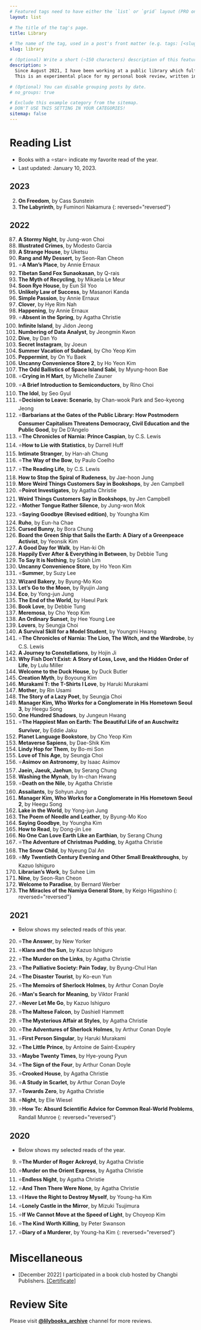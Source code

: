 ```yaml
---
# Featured tags need to have either the `list` or `grid` layout (PRO only).
layout: list

# The title of the tag's page.
title: Library

# The name of the tag, used in a post's front matter (e.g. tags: [<slug>]).
slug: library

# (Optional) Write a short (~150 characters) description of this featured tag.
description: >
  Since August 2021, I have been working at a public library which fulfills my compulsory military service in South Korea. I have been reading books in the library which covers international fiction(sci-fi, YA, mystery, historical, realistic), math, astronomy, statistics, environment, philosophy, biography, art and various branches of social science. 
  This is an experimental place for my personal book review, written in either Korean or English. More info at my another Instagram site @lilybooks_archive.

# (Optional) You can disable grouping posts by date.
# no_groups: true

# Exclude this example category from the sitemap.
# DON'T USE THIS SETTING IN YOUR CATEGORIES!
sitemap: false
---
```


# Reading List
* Books with a ⭐star⭐ indicate my favorite read of the year.
* Last updated: January 10, 2023.

## 2023
2. **On Freedom**, by Cass Sunstein
1. **The Labyrinth**, by Fuminori Nakamura
{: reversed="reversed"}

## 2022
87. **A Stormy Night**, by Jung-won Choi
86. **Illustrated Crimes**, by Modesto Garcia
85. **A Strange House**, by Uketsu
84. **Rang and My Dessert**, by Seon-Ran Cheon
83. ⭐**A Man’s Place**, by Annie Ernaux
82. **Tibetan Sand Fox Sunaokasan**, by Q-rais
81. **The Myth of Recycling**, by Mikaela Le Meur
80. **Soon Rye House**, by Eun Sil Yoo
79. **Unlikely Law of Success**, by Masanori Kanda
78. **Simple Passion**, by Annie Ernaux
77. **Clover**, by Hye Rim Nah
76. **Happening**, by Annie Ernaux
75. ⭐**Absent in the Spring**, by Agatha Christie
74. **Infinite Island**, by Jidon Jeong
73. **Numbering of Data Analyst**, by Jeongmin Kwon
72. **Dive**, by Dan Yo
71. **Secret Instagram**, by Joeun
70. **Summer Vacation of Subdani**, by Cho Yeop Kim
69. **Peppermint**, by On Yu Baek
68. **Uncanny Convenience Store 2**, by Ho Yeon Kim
67. **The Odd Ballistics of Space Island Sabi**, by Myung-hoon Bae
66. ⭐**Crying in H Mart**, by Michelle Zauner
65. ⭐**A Brief Introduction to Semiconductors**, by Rino Choi
64. **The Idol**, by Seo Gyul
63. ⭐**Decision to Leave: Scenario**, by Chan-wook Park and Seo-kyeong Jeong
62. ⭐**Barbarians at the Gates of the Public Library: How Postmodern Consumer Capitalism Threatens Democracy, Civil Education and the Public Good**, by De D’Angelo
61. ⭐**The Chronicles of Narnia: Prince Caspian**, by C.S. Lewis
60. ⭐**How to Lie with Statistics**, by Darrell Huff
59. **Intimate Stranger**, by Han-ah Chung
58. ⭐**The Way of the Bow**, by Paulo Coelho
57. ⭐**The Reading Life**, by C.S. Lewis
56. **How to Stop the Spiral of Rudeness**, by Jae-hoon Jung
55. **More Weird Things Customers Say in Bookshops**, by Jen Campbell
54. ⭐**Poirot Investigates**, by Agatha Christie
53. **Weird Things Customers Say in Bookshops**, by Jen Campbell
52. ⭐**Mother Tongue Rather Silence**, by Jung-won Mok
51. ⭐**Saying Goodbye (Revised edition)**, by Youngha Kim
50. **Ruho**, by Eun-ha Chae
49. **Cursed Bunny**, by Bora Chung
48. **Board the Green Ship that Sails the Earth: A Diary of a Greenpeace Activist**, by Yeonsik Kim
47. **A Good Day for Walk**, by Han-ki Oh
46. **Happily Ever After & Everything in Between**, by Debbie Tung
45. **To Say It is Nothing**, by Solah Lim
44. **Uncanny Convenience Store**, by Ho Yeon Kim
43. ⭐**Summer**, by Suzy Lee
42. **Wizard Bakery**, by Byung-Mo Koo
41. **Let’s Go to the Moon**, by Ryujin Jang
40. **Eco**, by Yong-jun Jung
39. **The End of the World**, by Haeul Park
38. **Book Love**, by Debbie Tung
37. **Meremosa**, by Cho Yeop Kim
36. **An Ordinary Sunset**, by Hee Young Lee
35. **Lovers**, by Seungja Choi
34. **A Survival Skill for a Model Student**, by Youngmi Hwang
33. ⭐**The Chronicles of Narnia: The Lion, The Witch, and the Wardrobe**, by C.S. Lewis
32. **A Journey to Constellations**, by Hojin Ji
31. **Why Fish Don’t Exist: A Story of Loss, Love, and the Hidden Order of Life**, by Lulu Miller
30. **Welcome to the Duck House**, by Duck Butler
29. **Creation Myth**, by Boyoung Kim
28. **Murakami T: the T-Shirts I Love**, by Haruki Murakami
27. **Mother**, by Rin Usami
26. **The Story of a Lazy Poet**, by Seungja Choi
25. **Manager Kim, Who Works for a Conglomerate in His Hometown Seoul 3**, by Heegu Song
24. **One Hundred Shadows**, by Jungeun Hwang
23. ⭐**The Happiest Man on Earth: The Beautiful Life of an Auschwitz Survivor**, by Eddie Jaku
22. **Planet Language Bookstore**, by Cho Yeop Kim
21. **Metaverse Sapiens**, by Dae-Shik Kim
20. **Lindy Hop for Them**, by Bo-mi Son
19. **Love of This Age**, by Seungja Choi
18. ⭐**Asimov on Astronomy**, by Isaac Asimov
17. **Jaein, Jaeuk, Jaehun**, by Serang Chung
16. **Washing the Mynah**, by In-chan Hwang
15. ⭐**Death on the Nile**, by Agatha Christie
14. **Assailants**, by Sohyun Jung
13. **Manager Kim, Who Works for a Conglomerate in His Hometown Seoul 2**, by Heegu Song
12. **Lake in the World**, by Yong-jun Jung
11. **The Poem of Needle and Leather**, by Byung-Mo Koo
10. **Saying Goodbye**, by Youngha Kim
9. **How to Read**, by Dong-jin Lee
8. **No One Can Love Earth Like an Earthian**, by Serang Chung
7. ⭐**The Adventure of Christmas Pudding**, by Agatha Christie
6. **The Snow Child**, by Nyeung Dal An
5. ⭐**My Twentieth Century Evening and Other Small Breakthroughs**, by Kazuo Ishiguro
4. **Librarian’s Work**, by Suhee Lim
3. **Nine**, by Seon-Ran Cheon
2. **Welcome to Paradise**, by Bernard Werber
1. **The Miracles of the Namiya General Store**, by Keigo Higashino
{: reversed="reversed"}

## 2021
* Below shows my selected reads of this year.

20. ⭐**The Answer**, by New Yorker
19. ⭐**Klara and the Sun**, by Kazuo Ishiguro
18. ⭐**The Murder on the Links**, by Agatha Christie
17. ⭐**The Palliative Society: Pain Today**, by Byung-Chul Han
16. ⭐**The Disaster Tourist**, by Ko-eun Yun
15. ⭐**The Memoirs of Sherlock Holmes**, by Arthur Conan Doyle
14. ⭐**Man's Search for Meaning**, by Viktor Frankl
13. ⭐**Never Let Me Go**, by Kazuo Ishiguro
12. ⭐**The Maltese Falcon**, by Dashiell Hammett
11. ⭐**The Mysterious Affair at Styles**, by Agatha Christie
10. ⭐**The Adventures of Sherlock Holmes**, by Arthur Conan Doyle
9. ⭐**First Person Singular**, by Haruki Murakami
8. ⭐**The Little Prince**, by Antoine de Saint-Exupéry
7. ⭐**Maybe Twenty Times**, by Hye-young Pyun
6. ⭐**The Sign of the Four**, by Arthur Conan Doyle
5. ⭐**Crooked House**, by Agatha Christie
4. ⭐**A Study in Scarlet**, by Arthur Conan Doyle
3. ⭐**Towards Zero**, by Agatha Christie
2. ⭐**Night**, by Elie Wiesel
1. ⭐**How To: Absurd Scientific Advice for Common Real-World Problems**, Randall Munroe
{: reversed="reversed"}

## 2020
* Below shows my selected reads of the year.

9. ⭐**The Murder of Roger Ackroyd**, by Agatha Christie
8. ⭐**Murder on the Orient Express**, by Agatha Christie
7. ⭐**Endless Night**, by Agatha Christie
6. ⭐**And Then There Were None**, by Agatha Christie
5. ⭐**I Have the Right to Destroy Myself**, by Young-ha Kim
4. ⭐**Lonely Castle in the Mirror**, by Mizuki Tsujimura
3. ⭐**If We Cannot Move at the Speed of Light**, by Choyeop Kim
2. ⭐**The Kind Worth Killing**, by Peter Swanson
1. ⭐**Diary of a Murderer**, by Young-ha Kim
{: reversed="reversed"}

# Miscellaneous
* [December 2022] I participated in a book club hosted by Changbi Publishers. [[Certificate]](https://drive.google.com/file/d/1A-REqnnxDoA2YG1RI2PiMaRv5C6wZp3S/view?usp=sharing)

# Review Site
Please visit **[@lilybooks_archive](https://www.instagram.com/lilybooks_archive/)** channel for more reviews.